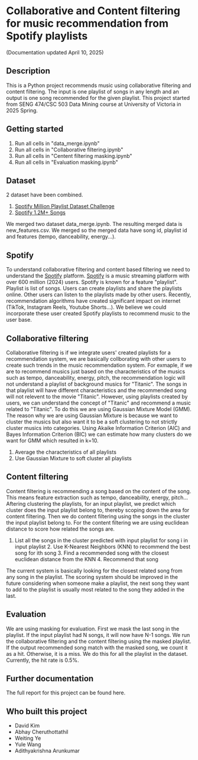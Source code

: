 # Collaborative and Content filtering for music recommendation from Spotify playlists
(Documentation updated April 10, 2025)

## Description
This is a Python project recommends music using collaborative filtering and content filtering. The input is one playlist of songs in any length and an output is one song recommended for the given playlist. This project started from SENG 474/CSC 503 Data Mining course at University of Victoria in 2025 Spring.

## Getting started
1. Run all cells in "data_merge.ipynb"
2. Run all cells in "Collaborative filtering.ipynb"
3. Run all cells in "Centent filtering masking.ipynb"
4. Run all cells in "Evaluation masking.ipynb"

## Dataset
2 dataset have been combined.

1. [Spotify Million Playlist Dataset Challenge](https://www.aicrowd.com/challenges/spotify-million-playlist-dataset-challenge)
2. [Spotify 1.2M+ Songs](https://www.kaggle.com/datasets/rodolfofigueroa/spotify-12m-songs)

We merged two dataset data_merge.ipynb. The resulting merged data is new_features.csv. We merged so the merged data have song id, playlist id and features (tempo, danceability, energy...).

## Spotify
To understand collaborative filtering and content based filtering we need to understand the [Spotify](https://open.spotify.com/) platform. [Spotify](https://open.spotify.com/) is a music streaming platform with over 600 million (2024) users. Spotify is known for a feature "playlist". Playlist is list of songs. Users can create playlists and share the playlists online. Other users can listen to the playlists made by other users. Recently, recommendation algorithms have created significant impact on internet (TikTok, Instagram Reels, Youtube Shorts...). We believe we could incorporate these user created Spotify playlists to recommend music to the user base.

## Collaborative filtering
Collaborative filtering is if we integrate users' created playlists for a recommendation system, we are basically collborating with other users to create such trends in the music recommendation system. For exmaple, if we are to recommend musics just based on the characteristics of the musics such as tempo, danceability, energy, pitch, the recommendation logic will not understand a playlist of background musics for "Titanic". The songs in that playlist will have different characteristics and the recommended song will not relevent to the movie "Titanic". However, using playlists created by users, we can understand the concept of "Titanic" and recommend a music related to "Titanic". To do this we are using Gaussian Mixture Model (GMM). The reason why we are using Gaussian Mixture is because we want to cluster the musics but also want it to be a soft clustering to not strictly cluster musics into categories. Using Akaike Information Criterion (AIC) and Bayes Information Criterion (BIC) we can estimate how many clusters do we want for GMM which resulted in k=10.

1. Average the characteristics of all playlists
2. Use Gaussian Mixture to soft cluster all playlists

## Content filtering
Content filtering is recommending a song based on the content of the song. This means feature extraction such as tempo, danceability, energy, pitch... Aftering clustering the playlists, for an input playlist, we predict which cluster does the input playlist belong to, thereby scoping down the area for content filtering. Then we do content filtering using the songs in the cluster the input playlist belong to. For the content filtering we are using euclidean distance to score how related the songs are. 

1. List all the songs in the cluster predicted with input playlist
for song i in input playlist
    2. Use K-Nearest Neighbors (KNN) to recommend the best song for ith song
    3. Find a recommended song with the closest euclidean distance from the KNN
    4. Recommend that song

The current system is basically looking for the closest related song from any song in the playlist. The scoring system should be improved in the future considering when someone make a playlist, the next song they want to add to the playlist is usually most related to the song they added in the last.

## Evaluation
We are using masking for evaluation. First we mask the last song in the playlist. If the input playlist had N songs, it will now have N-1 songs. We run the collaborative filtering and the content filtering using the masked playlist. If the output recommended song match with the masked song, we count it as a hit. Otherwise, it is a miss. We do this for all the playlist in the dataset. Currently, the hit rate is 0.5%.

## Further documentation
The full report for this project can be found here.

## Who built this project
* David Kim
* Abhay Cheruthottathil
* Weiting Ye
* Yule Wang
* Adithyakrishna Arunkumar